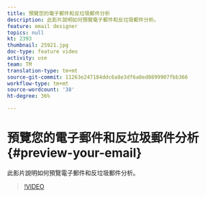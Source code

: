 ```yaml
---
title: 預覽您的電子郵件和反垃圾郵件分析
description: 此影片說明如何預覽電子郵件和反垃圾郵件分析。
feature: email designer
topics: null
kt: 2393
thumbnail: 25921.jpg
doc-type: feature video
activity: use
team: TM
translation-type: tm+mt
source-git-commit: 11263e247184ddc6a8e3df6a8ed0899907fbb366
workflow-type: tm+mt
source-wordcount: '38'
ht-degree: 36%

---
```



# 預覽您的電子郵件和反垃圾郵件分析{#preview-your-email}

此影片說明如何預覽電子郵件和反垃圾郵件分析。

>[!VIDEO](https://video.tv.adobe.com/v/25921?quality=12)
